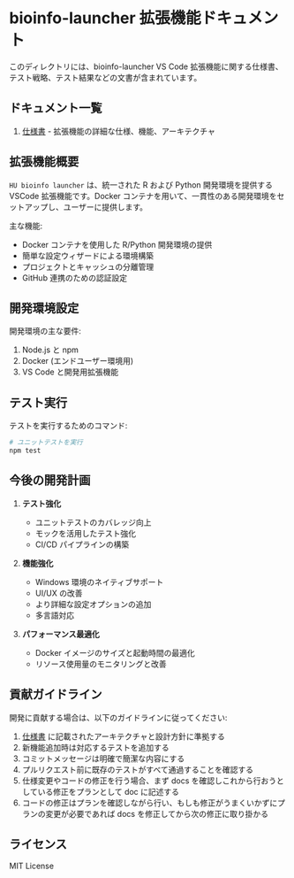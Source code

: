 # bioinfo-launcher 拡張機能ドキュメント

このディレクトリには、bioinfo-launcher VS Code 拡張機能に関する仕様書、テスト戦略、テスト結果などの文書が含まれています。

## ドキュメント一覧

1. [仕様書](./specification.md) - 拡張機能の詳細な仕様、機能、アーキテクチャ

## 拡張機能概要

`HU bioinfo launcher` は、統一された R および Python 開発環境を提供する VSCode 拡張機能です。Docker コンテナを用いて、一貫性のある開発環境をセットアップし、ユーザーに提供します。

主な機能:

- Docker コンテナを使用した R/Python 開発環境の提供
- 簡単な設定ウィザードによる環境構築
- プロジェクトとキャッシュの分離管理
- GitHub 連携のための認証設定

## 開発環境設定

開発環境の主な要件:

1. Node.js と npm
2. Docker (エンドユーザー環境用)
3. VS Code と開発用拡張機能

## テスト実行

テストを実行するためのコマンド:

```bash
# ユニットテストを実行
npm test
```

## 今後の開発計画

1. **テスト強化**

   - ユニットテストのカバレッジ向上
   - モックを活用したテスト強化
   - CI/CD パイプラインの構築

2. **機能強化**

   - Windows 環境のネイティブサポート
   - UI/UX の改善
   - より詳細な設定オプションの追加
   - 多言語対応

3. **パフォーマンス最適化**
   - Docker イメージのサイズと起動時間の最適化
   - リソース使用量のモニタリングと改善

## 貢献ガイドライン

開発に貢献する場合は、以下のガイドラインに従ってください:

1. [仕様書](./specification.md) に記載されたアーキテクチャと設計方針に準拠する
2. 新機能追加時は対応するテストを追加する
3. コミットメッセージは明確で簡潔な内容にする
4. プルリクエスト前に既存のテストがすべて通過することを確認する
5. 仕様変更やコードの修正を行う場合、まず docs を確認しこれから行おうとしている修正をプランとして doc に記述する
6. コードの修正はプランを確認しながら行い、もしも修正がうまくいかずにプランの変更が必要であれば docs を修正してから次の修正に取り掛かる

## ライセンス

MIT License
